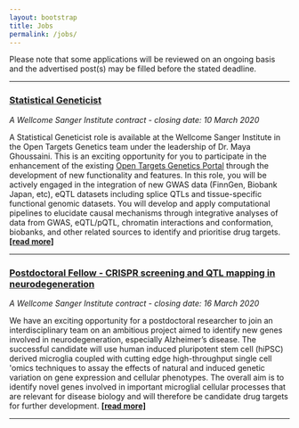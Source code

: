 ```yaml
---
layout: bootstrap
title: Jobs
permalink: /jobs/
---
```

Please note that some applications will be reviewed on an ongoing basis and the advertised post(s) may be filled before the stated deadline. 

***

### [Statistical Geneticist](https://jobs.sanger.ac.uk/vacancy/statistical-geneticist-open-targets-411749.html)
*A Wellcome Sanger Institute contract - closing date: 10 March 2020*

A Statistical Geneticist role is available at the Wellcome Sanger Institute in the Open Targets Genetics team under the leadership of Dr. Maya Ghoussaini. This is an exciting opportunity for you to participate in the enhancement of the existing [Open Targets Genetics Portal](https://genetics.opentargets.org/) through the development of new functionality and features. In this role, you will be actively engaged in the integration of new GWAS data (FinnGen, Biobank Japan, etc), eQTL datasets including splice QTLs and tissue-specific functional genomic datasets. You will develop and apply computational pipelines to elucidate causal mechanisms through integrative analyses of data from GWAS, eQTL/pQTL, chromatin interactions and conformation, biobanks, and other related sources to identify and prioritise drug targets. __[[read more]](https://jobs.sanger.ac.uk/vacancy/statistical-geneticist-open-targets-411749.html)__

***

### [Postdoctoral Fellow - CRISPR screening and QTL mapping in neurodegeneration](https://jobs.sanger.ac.uk/vacancy/postdoctoral-fellow-crispr-screening-and-qtl-mapping-in-neurodegeneration-414163.html)
*A Wellcome Sanger Institute contract - closing date: 16 March 2020*

We have an exciting opportunity for a postdoctoral researcher to join an interdisciplinary team on an ambitious project aimed to identify new genes involved in neurodegeneration, especially Alzheimer’s disease. The successful candidate will use human induced pluripotent stem cell (hiPSC) derived microglia coupled with cutting edge high-throughput single cell 'omics techniques to assay the effects of natural and induced genetic variation on gene expression and cellular phenotypes. The overall aim is to identify novel genes involved in important microglial cellular processes that are relevant for disease biology and will therefore be candidate drug targets for further development. __[[read more]](https://jobs.sanger.ac.uk/vacancy/postdoctoral-fellow-crispr-screening-and-qtl-mapping-in-neurodegeneration-414163.html)__

***
